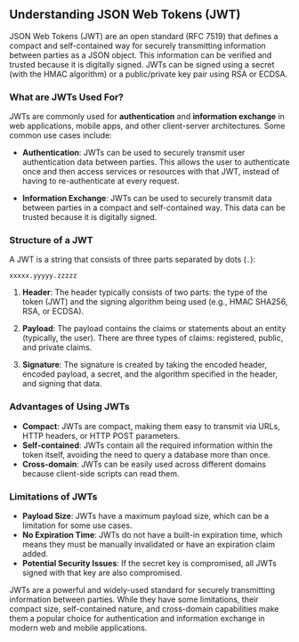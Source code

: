 ## Understanding JSON Web Tokens (JWT)

JSON Web Tokens (JWT) are an open standard (RFC 7519) that defines a compact and self-contained way for securely transmitting information between parties as a JSON object. This information can be verified and trusted because it is digitally signed. JWTs can be signed using a secret (with the HMAC algorithm) or a public/private key pair using RSA or ECDSA.

### What are JWTs Used For?

JWTs are commonly used for **authentication** and **information exchange** in web applications, mobile apps, and other client-server architectures. Some common use cases include:

- **Authentication**: JWTs can be used to securely transmit user authentication data between parties. This allows the user to authenticate once and then access services or resources with that JWT, instead of having to re-authenticate at every request.

- **Information Exchange**: JWTs can be used to securely transmit data between parties in a compact and self-contained way. This data can be trusted because it is digitally signed.

### Structure of a JWT

A JWT is a string that consists of three parts separated by dots (`.`):

```
xxxxx.yyyyy.zzzzz
```

1. **Header**: The header typically consists of two parts: the type of the token (JWT) and the signing algorithm being used (e.g., HMAC SHA256, RSA, or ECDSA).

2. **Payload**: The payload contains the claims or statements about an entity (typically, the user). There are three types of claims: registered, public, and private claims.

3. **Signature**: The signature is created by taking the encoded header, encoded payload, a secret, and the algorithm specified in the header, and signing that data.

### Advantages of Using JWTs

- **Compact**: JWTs are compact, making them easy to transmit via URLs, HTTP headers, or HTTP POST parameters.
- **Self-contained**: JWTs contain all the required information within the token itself, avoiding the need to query a database more than once.
- **Cross-domain**: JWTs can be easily used across different domains because client-side scripts can read them.

### Limitations of JWTs

- **Payload Size**: JWTs have a maximum payload size, which can be a limitation for some use cases.
- **No Expiration Time**: JWTs do not have a built-in expiration time, which means they must be manually invalidated or have an expiration claim added.
- **Potential Security Issues**: If the secret key is compromised, all JWTs signed with that key are also compromised.

JWTs are a powerful and widely-used standard for securely transmitting information between parties. While they have some limitations, their compact size, self-contained nature, and cross-domain capabilities make them a popular choice for authentication and information exchange in modern web and mobile applications.